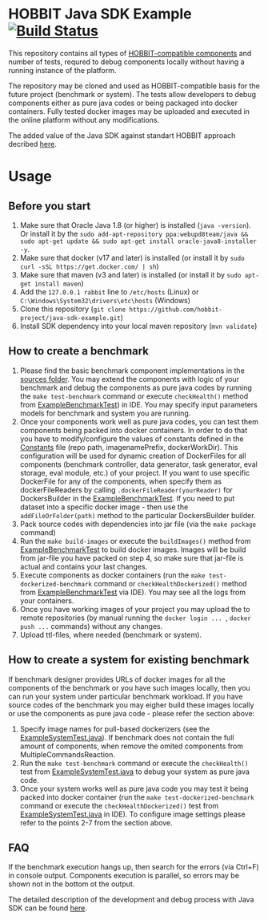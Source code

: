 # HOBBIT Java SDK Example [![Build Status](https://travis-ci.org/hobbit-project/java-sdk-example.svg?branch=master)](https://travis-ci.org/hobbit-project/java-sdk-example)

This repository contains all types of [HOBBIT-compatible components](https://github.com/hobbit-project/platform/wiki/Develop-a-benchmark-component-in-Java) and number of tests, requred to debug components locally without having a running instance of the platform.  

The repository may be cloned and used as HOBBIT-compatible basis for the future project (benchmark or system). The tests allow developers to debug components either as pure java codes or being packaged into docker containers. Fully tested docker images may be uploaded and executed in the online platform without any modifications.

The added value of the Java SDK against standart HOBBIT approach decribed [here](https://github.com/hobbit-project/java-sdk-example/blob/master/SDK_vs_Standard_Way.pdf).

# Usage
## Before you start
1) Make sure that Oracle Java 1.8 (or higher) is installed (`java -version`). Or install it by the `sudo add-apt-repository ppa:webupd8team/java && sudo apt-get update && sudo apt-get install oracle-java8-installer -y`.
2) Make sure that docker (v17 and later) is installed (or install it by `sudo curl -sSL https://get.docker.com/ | sh`)
3) Make sure that maven (v3 and later) is installed (or install it by `sudo apt-get install maven`)
4) Add the `127.0.0.1 rabbit` line to `/etc/hosts` (Linux) or `C:\Windows\System32\drivers\etc\hosts` (Windows)
5) Clone this repository (`git clone https://github.com/hobbit-project/java-sdk-example.git`)
6) Install SDK dependency into your local maven repository (`mvn validate`)

## How to create a benchmark
1) Please find the basic benchmark component implementations in the [sources folder](https://github.com/hobbit-project/java-sdk-example/tree/master/src/main/java/org/hobbit/sdk/examples/examplebenchmark/benchmark). You may extend the components with logic of your benchmark and debug the components as pure java codes by running the `make test-benchmark` command or execute `checkHealth()` method from [ExampleBenchmarkTest](https://github.com/hobbit-project/java-sdk-example/blob/master/src/test/java/org/hobbit/sdk/examples/examplebenchmark/ExampleBenchmarkTest.java)) in IDE. You may specify input parameters models for benchmark and system you are running.
2) Once your components work well as pure java codes, you can test them components being packed into docker containers. In order to do that you have to modify/configure the values of constants defined in the [Constants](https://github.com/hobbit-project/java-sdk-example/blob/master/src/main/java/org/hobbit/sdk/examples/examplebenchmark/Constants.java) file (repo path, imagenamePrefix, dockerWorkDir). This configuration will be used for dynamic creation of DockerFiles for all components (benchmark controller, data generator, task generator, eval storage, eval module, etc.) of your project. If you want to use specific DockerFile for any of the components, when specify them as dockerFileReaders by calling `.dockerFileReader(yourReader)` for <ComponentName>DockersBuilder in the [ExampleBenchmarkTest](https://github.com/hobbit-project/java-sdk-example/blob/master/src/test/java/org/hobbit/sdk/examples/examplebenchmark/ExampleBenchmarkTest.java). If you need to put dataset into a specific docker image - then use the `addFileOrFolder(path)` method to the particular <ComponentName>DockersBuilder builder.
3) Pack source codes with dependencies into jar file (via the `make package` command)
4) Run the `make build-images` or execute the `buildImages()` method from [ExampleBenchmarkTest](https://github.com/hobbit-project/java-sdk-example/blob/master/src/test/java/org/hobbit/sdk/examples/examplebenchmark/ExampleBenchmarkTest.java) to build docker images. Images will be build from jar-file you have packed on step 4, so make sure that jar-file is actual and contains your last changes. 
5) Execute components as docker containers (run the `make test-dockerized-benchmark` command or `checkHealthDockerized()` method from [ExampleBenchmarkTest](https://github.com/hobbit-project/java-sdk-example/blob/master/src/test/java/org/hobbit/sdk/examples/examplebenchmark/ExampleBenchmarkTest.java) via IDE). You may see all the logs from your containers.
6) Once you have working images of your project you may upload the to remote repositories (by manual running the `docker login ... `, `docker push ...` commands) without any changes.
7) Upload ttl-files, where needed (benchmark or system).

## How to create a system for existing benchmark
If benchmark designer provides URLs of docker images for all the components of the benchmark or you have such images locally, then you can run your system under particular benchmark workload. If you have source codes of the benchmark you may eigher build these images locally or use the components as pure java code - please refer the section above: 
1) Specify image names for pull-based dockerizers (see the [ExampleSystemTest.java](https://github.com/hobbit-project/java-sdk-example/blob/master/src/test/java/org/hobbit/sdk/examples/examplebenchmark/ExampleSystemTest.java)). If benchmark does not contain the full amount of components, when remove the omited components from MultipleCommandsReaction.
2) Run the `make test-benchmark` command or execute the `checkHealth()` test from [ExampleSystemTest.java](https://github.com/hobbit-project/java-sdk-example/blob/master/src/test/java/org/hobbit/sdk/examples/examplebenchmark/ExampleSystemTest.java) to debug your system as pure java code. 
3) Once your system works well as pure java code you may test it being packed into docker container (run the `make test-dockerized-benchmark` command or execute the `checkHealthDockerized()` test from [ExampleSystemTest.java](https://github.com/hobbit-project/java-sdk-example/blob/master/src/test/java/org/hobbit/sdk/examples/examplebenchmark/ExampleSystemTest.java) in IDE). To configure image settings please refer to the points 2-7 from the section above. 

## FAQ
If the benchmark execution hangs up, then search for the errors (via Ctrl+F) in console output. Components execution is parallel, so errors may be shown not in the bottom ot the output.

The detailed description of the development and debug process with Java SDK can be found [here](https://github.com/hobbit-project/java-sdk).
